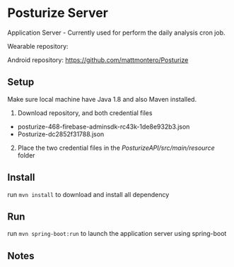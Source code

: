 # Posturize Server
Application Server - Currently used for perform the daily analysis cron job.

Wearable repository: 

Android repository: https://github.com/mattmontero/Posturize

## Setup
Make sure local machine have Java 1.8 and also Maven installed.
1. Download repository, and both credential files
  - posturize-468-firebase-adminsdk-rc43k-1de8e932b3.json
  - Posturize-dc2852f31788.json
2. Place the two credential files in the *PosturizeAPI/src/main/resource* folder

## Install
run `mvn install` to download and install all dependency

## Run
run `mvn spring-boot:run` to launch the application server using spring-boot

## Notes
